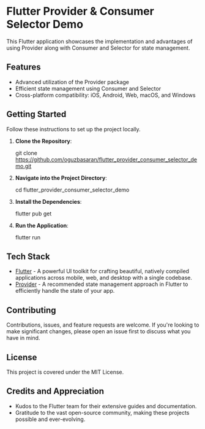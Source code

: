 # Flutter Provider & Consumer Selector Demo

This Flutter application showcases the implementation and advantages of using Provider along with Consumer and Selector for state management.

## Features

- Advanced utilization of the Provider package
- Efficient state management using Consumer and Selector
- Cross-platform compatibility: iOS, Android, Web, macOS, and Windows

## Getting Started

Follow these instructions to set up the project locally.

1. **Clone the Repository**:

   git clone https://github.com/oguzbasaran/flutter_provider_consumer_selector_demo.git

2. **Navigate into the Project Directory**:

   cd flutter_provider_consumer_selector_demo

3. **Install the Dependencies**:

   flutter pub get

4. **Run the Application**:

   flutter run

## Tech Stack

- [Flutter](https://flutter.dev/) - A powerful UI toolkit for crafting beautiful, natively compiled applications across mobile, web, and desktop with a single codebase.
- [Provider](https://pub.dev/packages/provider) - A recommended state management approach in Flutter to efficiently handle the state of your app.

## Contributing

Contributions, issues, and feature requests are welcome. If you're looking to make significant changes, please open an issue first to discuss what you have in mind.

## License

This project is covered under the MIT License.

## Credits and Appreciation

- Kudos to the Flutter team for their extensive guides and documentation.
- Gratitude to the vast open-source community, making these projects possible and ever-evolving.